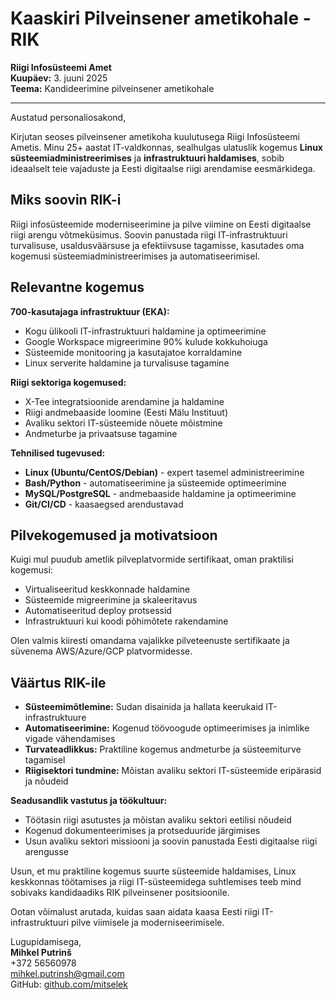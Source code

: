 # Kaaskiri Pilveinsener ametikohale - RIK

**Riigi Infosüsteemi Amet**  
**Kuupäev:** 3. juuni 2025  
**Teema:** Kandideerimine pilveinsener ametikohale

---

Austatud personaliosakond,

Kirjutan seoses pilveinsener ametikoha kuulutusega Riigi Infosüsteemi Ametis. Minu 25+ aastat IT-valdkonnas, sealhulgas ulatuslik kogemus **Linux süsteemiadministreerimises** ja **infrastruktuuri haldamises**, sobib ideaalselt teie vajaduste ja Eesti digitaalse riigi arendamise eesmärkidega.

## Miks soovin RIK-i

Riigi infosüsteemide moderniseerimine ja pilve viimine on Eesti digitaalse riigi arengu võtmeküsimus. Soovin panustada riigi IT-infrastruktuuri turvalisuse, usaldusväärsuse ja efektiivsuse tagamisse, kasutades oma kogemusi süsteemiadministreerimises ja automatiseerimisel.

## Relevantne kogemus

**700-kasutajaga infrastruktuur (EKA):**
- Kogu ülikooli IT-infrastruktuuri haldamine ja optimeerimine
- Google Workspace migreerimine 90% kulude kokkuhoiuga
- Süsteemide monitooring ja kasutajatoe korraldamine
- Linux serverite haldamine ja turvalisuse tagamine

**Riigi sektoriga kogemused:**
- X-Tee integratsioonide arendamine ja haldamine
- Riigi andmebaaside loomine (Eesti Mälu Instituut)
- Avaliku sektori IT-süsteemide nõuete mõistmine
- Andmeturbe ja privaatsuse tagamine

**Tehnilised tugevused:**
- **Linux (Ubuntu/CentOS/Debian)** - expert tasemel administreerimine
- **Bash/Python** - automatiseerimine ja süsteemide optimeerimine
- **MySQL/PostgreSQL** - andmebaaside haldamine ja optimeerimine
- **Git/CI/CD** - kaasaegsed arendustavad

## Pilvekogemused ja motivatsioon

Kuigi mul puudub ametlik pilveplatvormide sertifikaat, oman praktilisi kogemusi:
- Virtualiseeritud keskkonnade haldamine
- Süsteemide migreerimine ja skaleeritavus
- Automatiseeritud deploy protsessid
- Infrastruktuuri kui koodi põhimõtete rakendamine

Olen valmis kiiresti omandama vajalikke pilveteenuste sertifikaate ja süvenema AWS/Azure/GCP platvormidesse.

## Väärtus RIK-ile

- **Süsteemimõtlemine:** Sudan disainida ja hallata keerukaid IT-infrastruktuure
- **Automatiseerimine:** Kogenud töövoogude optimeerimises ja inimlike vigade vähendamises
- **Turvateadlikkus:** Praktiline kogemus andmeturbe ja süsteemiturve tagamisel
- **Riigisektori tundmine:** Mõistan avaliku sektori IT-süsteemide eripärasid ja nõudeid

**Seadusandlik vastutus ja töökultuur:**
- Töötasin riigi asutustes ja mõistan avaliku sektori eetilisi nõudeid
- Kogenud dokumenteerimises ja protseduuride järgimises
- Usun avaliku sektori missiooni ja soovin panustada Eesti digitaalse riigi arengusse

Usun, et mu praktiline kogemus suurte süsteemide haldamises, Linux keskkonnas töötamises ja riigi IT-süsteemidega suhtlemises teeb mind sobivaks kandidaadiks RIK pilveinsener positsioonile.

Ootan võimalust arutada, kuidas saan aidata kaasa Eesti riigi IT-infrastruktuuri pilve viimisele ja moderniseerimisele.

Lugupidamisega,  
**Mihkel Putrinš**  
+372 56560978  
<mihkel.putrinsh@gmail.com>  
GitHub: [github.com/mitselek](https://github.com/mitselek)

